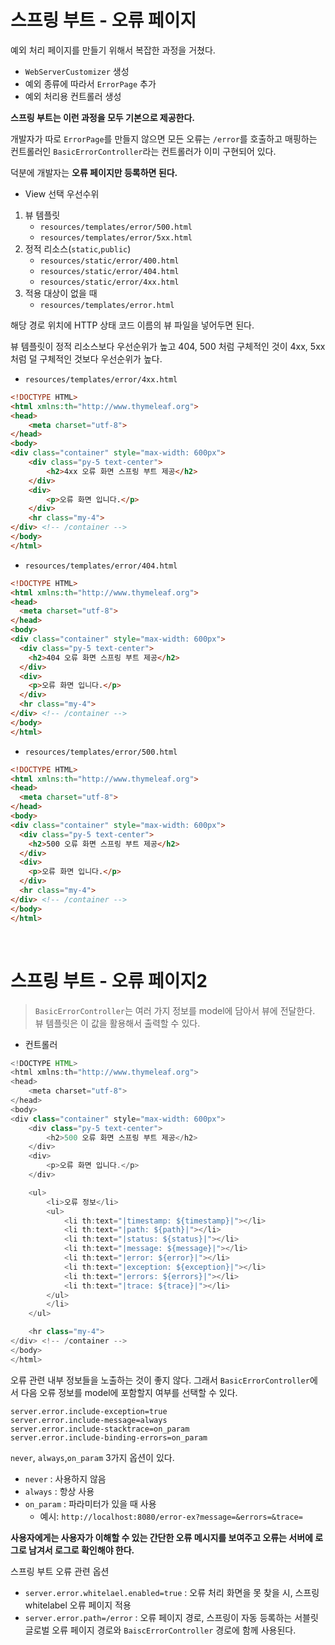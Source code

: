 # 스프링 부트 - 오류 페이지
예외 처리 페이지를 만들기 위해서 복잡한 과정을 거쳤다.
- `WebServerCustomizer` 생성
- 예외 종류에 따라서 `ErrorPage` 추가
- 예외 처리용 컨트롤러 생성

**스프링 부트는 이런 과정을 모두 기본으로 제공한다.**

개발자가 따로 `ErrorPage`를 만들지 않으면 모든 오류는 `/error`를 호출하고 매핑하는 컨트롤러인 `BasicErrorController`라는 컨트롤러가 이미 구현되어 있다.

덕분에 개발자는 **오류 페이지만 등록하면 된다.**

- View 선택 우선수위
1. 뷰 템플릿
   - `resources/templates/error/500.html`
   - `resources/templates/error/5xx.html`
2. 정적 리소스(`static`,`public`)
   - `resources/static/error/400.html`
   - `resources/static/error/404.html`
   - `resources/static/error/4xx.html`
3. 적용 대상이 없을 때
   - `resources/templates/error.html`

해당 경로 위치에 HTTP 상태 코드 이름의 뷰 파일을 넣어두면 된다. 

뷰 템플릿이 정적 리소스보다 우선순위가 높고 404, 500 처럼 구체적인 것이 4xx, 5xx처럼 덜 구체적인 것보다 우선순위가 높다.

- `resources/templates/error/4xx.html`
```html
<!DOCTYPE HTML>
<html xmlns:th="http://www.thymeleaf.org">
<head>
    <meta charset="utf-8">
</head>
<body>
<div class="container" style="max-width: 600px">
    <div class="py-5 text-center">
        <h2>4xx 오류 화면 스프링 부트 제공</h2>
    </div>
    <div>
        <p>오류 화면 입니다.</p>
    </div>
    <hr class="my-4">
</div> <!-- /container -->
</body>
</html>
```

- `resources/templates/error/404.html`
```html
<!DOCTYPE HTML>
<html xmlns:th="http://www.thymeleaf.org">
<head>
  <meta charset="utf-8">
</head>
<body>
<div class="container" style="max-width: 600px">
  <div class="py-5 text-center">
    <h2>404 오류 화면 스프링 부트 제공</h2>
  </div>
  <div>
    <p>오류 화면 입니다.</p>
  </div>
  <hr class="my-4">
</div> <!-- /container -->
</body>
</html>
```

- `resources/templates/error/500.html`
```html
<!DOCTYPE HTML>
<html xmlns:th="http://www.thymeleaf.org">
<head>
  <meta charset="utf-8">
</head>
<body>
<div class="container" style="max-width: 600px">
  <div class="py-5 text-center">
    <h2>500 오류 화면 스프링 부트 제공</h2>
  </div>
  <div>
    <p>오류 화면 입니다.</p>
  </div>
  <hr class="my-4">
</div> <!-- /container -->
</body>
</html>
```

<br>

# 스프링 부트 - 오류 페이지2
> `BasicErrorController`는 여러 가지 정보를 model에 담아서 뷰에 전달한다. 뷰 템플릿은 이 값을 활용해서 출력할 수 있다.

- 컨트롤러
```java
<!DOCTYPE HTML>
<html xmlns:th="http://www.thymeleaf.org">
<head>
    <meta charset="utf-8">
</head>
<body>
<div class="container" style="max-width: 600px">
    <div class="py-5 text-center">
        <h2>500 오류 화면 스프링 부트 제공</h2>
    </div>
    <div>
        <p>오류 화면 입니다.</p>
    </div>

    <ul>
        <li>오류 정보</li>
        <ul>
            <li th:text="|timestamp: ${timestamp}|"></li>
            <li th:text="|path: ${path}|"></li>
            <li th:text="|status: ${status}|"></li>
            <li th:text="|message: ${message}|"></li>
            <li th:text="|error: ${error}|"></li>
            <li th:text="|exception: ${exception}|"></li>
            <li th:text="|errors: ${errors}|"></li>
            <li th:text="|trace: ${trace}|"></li>
        </ul>
        </li>
    </ul>

    <hr class="my-4">
</div> <!-- /container -->
</body>
</html>
```

오류 관련 내부 정보들을 노출하는 것이 좋지 않다. 그래서 `BasicErrorController`에서 다음 오류 정보를 model에 포함할지 여부를 선택할 수 있다.
```properties
server.error.include-exception=true
server.error.include-message=always
server.error.include-stacktrace=on_param
server.error.include-binding-errors=on_param
```
`never`, `always`,`on_param` 3가지 옵션이 있다.
- `never` : 사용하지 않음
- `always` : 항상 사용
- `on_param` : 파라미터가 있을 때 사용
  - 예시: `http://localhost:8080/error-ex?message=&errors=&trace=`

**사용자에게는 사용자가 이해할 수 있는 간단한 오류 메시지를 보여주고 오류는 서버에 로그로 남겨서 로그로 확인해야 한다.**

스프링 부트 오류 관련 옵션
- `server.error.whitelael.enabled=true` : 오류 처리 화면을 못 찾을 시, 스프링 whitelabel 오류 페이지 적용
- `server.error.path=/error` : 오류 페이지 경로, 스프링이 자동 등록하는 서블릿 글로벌 오류 페이지 경로와 `BaiscErrorController` 경로에 함께 사용된다.



